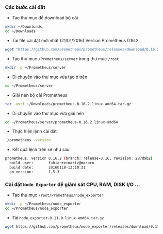 ﻿### Các bước cài đặt

- Tạo thư mục để download bộ cài 

```sh
mkdir ~/Downloads
cd ~/Downloads
```

- Tải file cài đặt mới nhất (21/01/2016) Version Prometheus 0.16.2

```sh
wget "https://github.com/prometheus/prometheus/releases/download/0.16.2/prometheus-0.16.2.linux-amd64.tar.gz"
```

- Tạo thư mục `/Prometheus/server` trong thư mục `/root`

```sh
mkdir -p ~/Prometheus/server
```

- Di chuyển vào thư mục vừa tạo ở trên 
```sh
cd ~/Prometheus/server
```

- Giải nén bộ cài Prometheus
```sh
tar -xvzf ~/Downloads/prometheus-0.16.2.linux-amd64.tar.gz
```

- Di chuyển vào thư mục vừa giải nén
```sh
cd ~/Prometheus/server/prometheus-0.16.2.linux-amd64
```

- Thực hiện lệnh cài đặt 
```sh
./prometheus -version
```

- Kết quả lệnh trên sẽ như sau
```sh
prometheus, version 0.16.2 (branch: release-0.16, revision: 287d9b2)
  build user:       fabianreinartz@macpro
  build date:       20160118-13:10:31
  go version:       1.5.3
```


### Cài đặt `Node Exporter` để giám sát CPU, RAM, DISK I/O ...

- Tạo thư mục `/root/Prometheus/node_exporter`
```sh
mkdir -p ~/Prometheus/node_exporter
cd ~/Prometheus/node_exporter
```

- Tải `node_exporter-0.11.0.linux-amd64.tar.gz`
```sh
wget https://github.com/prometheus/node_exporter/releases/download/0.11.0/node_exporter-0.11.0.linux-amd64.tar.gz -O ~/Downloads/node_exporter-0.11.0.linux-amd64.tar.gz
```



















